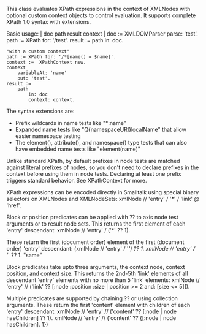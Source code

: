 This class evaluates XPath expressions in the context of XMLNodes with optional custom context objects to control evaluation. It supports complete XPath 1.0 syntax with extensions.

Basic usage:
	| doc path result context |
	doc := XMLDOMParser parse: '<test>test</test>'.
	path := XPath for: '/test'.
	result := path in: doc.

	"with a custom context"
	path := XPath for: '/*[name() = $name]'.
	context :=  XPathContext new.
	context
		variableAt: 'name'
		put: 'test'.
	result :=
		path
			in: doc
			context: context.

The syntax extensions are:
- Prefix wildcards in name tests like "*:name"
- Expanded name tests like "Q{namespaceURI}localName" that allow easier namespace testing 
- The element(), attribute(), and namespace() type tests that can also have embedded name tests like "element(name)"

Unlike standard XPath, by default prefixes in node tests are matched against literal prefixes of nodes, so you don't need to declare prefixes in the context before using them in node tests. Declaring at least one prefix triggers standard behavior. See XPathContext for more.

XPath expressions can be encoded directly in Smalltalk using special binary selectors on XMLNodes and  XMLNodeSets:
	xmlNode // 'entry' / '*' / 'link' @ 'href'.

Block or position predicates can be applied with ?? to axis node test arguments or to result node sets. This returns the first element of each 'entry' descendant:
	xmlNode // 'entry' / ('*' ?? 1).

These return the first (document order) element of the first (document order) 'entry' descendant:
	(xmlNode // 'entry' / '*') ?? 1.
	xmlNode // 'entry' / '*' ?? 1. "same"

Block predicates take upto three arguments, the context node, context position, and context size. This returns the 2nd-5th 'link' elements of all descendant 'entry' elements with no more than 5 'link' elements:
	xmlNode // 'entry' //
		('link' ?? [:node :position :size |
				position >= 2
					and: [size <= 5]]).

Multiple predicates are supported by chaining ?? or using collection arguments. These return the first 'content' element with children of each 'entry' descendant:
	xmlNode // 'entry' //
		('content'
			?? [:node | node hasChildren]
			?? 1).
	xmlNode // 'entry' //
		('content' ?? {[:node | node hasChildren]. 1})
